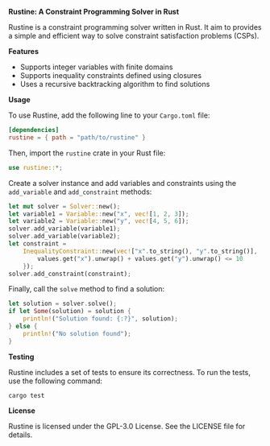 **Rustine: A Constraint Programming Solver in Rust**

Rustine is a constraint programming solver written in Rust. It aim to provides a simple and efficient way to solve constraint satisfaction problems (CSPs).

**Features**

* Supports integer variables with finite domains
* Supports inequality constraints defined using closures
* Uses a recursive backtracking algorithm to find solutions

**Usage**

To use Rustine, add the following line to your `Cargo.toml` file:
```toml
[dependencies]
rustine = { path = "path/to/rustine" }
```
Then, import the `rustine` crate in your Rust file:
```rust
use rustine::*;
```
Create a solver instance and add variables and constraints using the `add_variable` and `add_constraint` methods:
```rust
let mut solver = Solver::new();
let variable1 = Variable::new("x", vec![1, 2, 3]);
let variable2 = Variable::new("y", vec![4, 5, 6]);
solver.add_variable(variable1);
solver.add_variable(variable2);
let constraint =
    InequalityConstraint::new(vec!["x".to_string(), "y".to_string()], |values| {
        values.get("x").unwrap() + values.get("y").unwrap() <= 10
    });
solver.add_constraint(constraint);
```
Finally, call the `solve` method to find a solution:
```rust
let solution = solver.solve();
if let Some(solution) = solution {
    println!("Solution found: {:?}", solution);
} else {
    println!("No solution found");
}
```
**Testing**

Rustine includes a set of tests to ensure its correctness. To run the tests, use the following command:
```
cargo test
```
**License**

Rustine is licensed under the GPL-3.0 License. See the LICENSE file for details.
